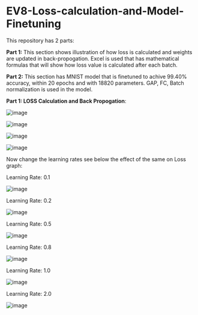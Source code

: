 # EV8-Loss-calculation-and-Model-Finetuning

This repository has 2 parts:

**Part 1:** This section shows illustration of how loss is calculated and weights are updated in back-propogation. Excel is used that has mathematical formulas that will show how loss value is calculated after each batch. 

**Part 2:** This section has MNIST model that is finetuned to achive 99.40% accuracy, within 20 epochs and with 18820 parameters. GAP, FC, Batch normalization is used in the model. 

**Part 1: LOSS Calculation and Back Propogation**:


![image](https://user-images.githubusercontent.com/93775361/212442858-f96bf3d7-f94d-42ce-ba8c-415dfb4376b0.png)

![image](https://user-images.githubusercontent.com/93775361/212442900-0c503310-07b1-47f2-b861-16151f0e3c84.png)

![image](https://user-images.githubusercontent.com/93775361/212442947-cc1b6395-e883-4b2c-b6f1-54ba0e76d3eb.png)


![image](https://user-images.githubusercontent.com/93775361/212443006-53bd9098-2e2c-4d20-ae8f-5b0d69b2bc3b.png)


Now change the learning rates see below the effect of the same on Loss graph:

Learning Rate: 0.1

![image](https://user-images.githubusercontent.com/93775361/212443604-4fb38af6-7db0-4247-8c0f-918f8445a5ee.png)

Learning Rate: 0.2

![image](https://user-images.githubusercontent.com/93775361/212443648-a231a6ef-f179-49de-a63f-1c4505d0fa60.png)

Learning Rate: 0.5

![image](https://user-images.githubusercontent.com/93775361/212443732-63af1b41-1233-48b3-8e26-b33e90db79df.png)


Learning Rate: 0.8

![image](https://user-images.githubusercontent.com/93775361/212443761-2397e226-6773-4676-bbf2-a9e0de679feb.png)


Learning Rate: 1.0

![image](https://user-images.githubusercontent.com/93775361/212443797-13057ac8-71cb-4adf-81fd-96031e329955.png)


Learning Rate: 2.0

![image](https://user-images.githubusercontent.com/93775361/212443819-675fc9a4-00fc-4c0f-b0de-59c96cf5b105.png)
